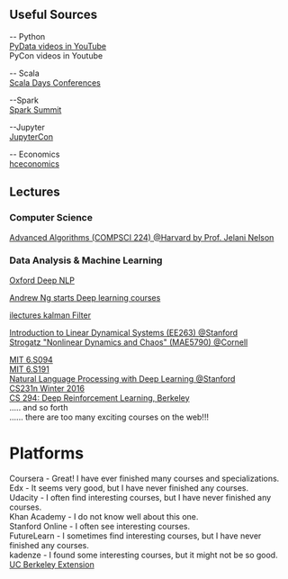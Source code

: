 ## Useful Sources

-- Python  
[PyData videos in YouTube](https://www.youtube.com/user/PyDataTV)  
PyCon videos in Youtube  

-- Scala  
[Scala Days Conferences](https://www.youtube.com/channel/UCOHg8YCiyMVRRxb3mJT_0Mg)  


--Spark  
[Spark Summit](https://www.youtube.com/user/TheApacheSpark)  

--Jupyter  
[JupyterCon](https://www.youtube.com/playlist?list=PL055Epbe6d5aP6Ru42r7hk68GTSaclYgi&utm_content=buffer51c71&utm_medium=social&utm_source=twitter.com&utm_campaign=buffer)

-- Economics  
[hceconomics](https://www.youtube.com/user/hceconomics)  

## Lectures

### Computer Science

[Advanced Algorithms (COMPSCI 224) @Harvard by Prof. Jelani Nelson](https://www.youtube.com/watch?v=0JUN9aDxVmI)  

### Data Analysis & Machine Learning

[Oxford Deep NLP](https://github.com/oxford-cs-deepnlp-2017/lectures/blob/master/README.md?utm_content=buffer4f0aa&utm_medium=social&utm_source=twitter.com&utm_campaign=buffer)

[Andrew Ng starts Deep learning courses](https://www.coursera.org/specializations/deep-learning)  

[ilectures kalman Filter](http://www.ilectureonline.com/lectures/subject/SPECIAL%20TOPICS/26/190)  

[Introduction to Linear Dynamical Systems (EE263) @Stanford](https://www.youtube.com/watch?v=bf1264iFr-w&list=PL06960BA52D0DB32B)  
[Strogatz "Nonlinear Dynamics and Chaos" (MAE5790) @Cornell](https://www.youtube.com/watch?v=ycJEoqmQvwg&list=PLbN57C5Zdl6j_qJA-pARJnKsmROzPnO9V)  

[MIT 6.S094](https://www.youtube.com/watch?v=1L0TKZQcUtA)  
[MIT 6.S191](https://www.youtube.com/watch?v=IgSuFYamZas)  
[Natural Language Processing with Deep Learning @Stanford](https://www.youtube.com/watch?v=OQQ-W_63UgQ&list=PL3FW7Lu3i5Jsnh1rnUwq_TcylNr7EkRe6)  
[CS231n Winter 2016](https://www.youtube.com/watch?v=g-PvXUjD6qg&list=PLlJy-eBtNFt6EuMxFYRiNRS07MCWN5UIA)  
[CS 294: Deep Reinforcement Learning, Berkeley](http://rll.berkeley.edu/deeprlcourse/)  
..... and so forth  
...... there are too many exciting courses on the web!!!  


# Platforms
Coursera - Great! I have ever finished many courses and specializations.  
Edx      - It seems very good, but I have never finished any courses.  
Udacity  - I often find interesting courses, but I have never finished any courses.  
Khan Academy - I do not know well about this one.  
Stanford Online - I often see interesting courses.  
FutureLearn  - I sometimes find interesting courses, but I have never finished any courses.  
kadenze - I found some interesting courses, but it might not be so good.  
[UC Berkeley Extension](http://extension.berkeley.edu/static/online/)  

